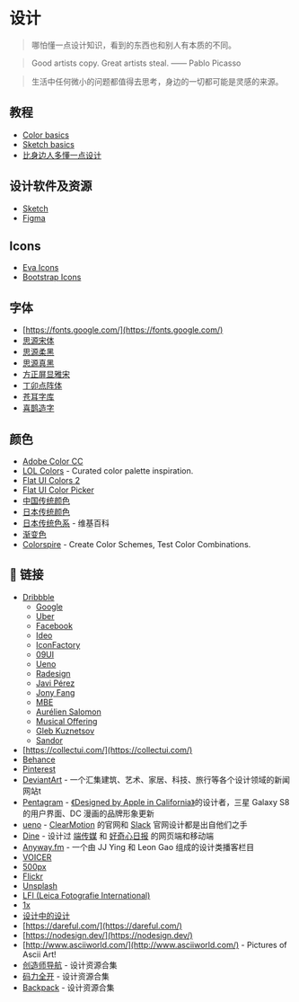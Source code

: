 # 设计

> 哪怕懂一点设计知识，看到的东西也和别人有本质的不同。

> Good artists copy. Great artists steal. —— Pablo Picasso

> 生活中任何微小的问题都值得去思考，身边的一切都可能是灵感的来源。

## 教程

- [Color basics](https://boxueio.com/series/color-basics/)
- [Sketch basics](https://boxueio.com/series/sketch-basics/)
- [比身边人多懂一点设计](https://sspai.com/series/67/list/)

## 设计软件及资源

- [Sketch](./Sketch.md)
- [Figma](./Figma.md)

## Icons

- [Eva Icons](https://github.com/akveo/eva-icons/)
- [Bootstrap Icons](https://github.com/twbs/icons/)

## 字体

- [https://fonts.google.com/](https://fonts.google.com/)
- [思源宋体](https://source.typekit.com/source-han-serif/tw/)
- [思源柔黑](http://jikasei.me/font/genjyuu/)
- [思源真黑](http://jikasei.me/font/genshin/)
- [方正屏显雅宋](http://www.foundertype.com/index.php/FontInfo/index/id/402.html/)
- [丁卯点阵体](https://3type.cn/fonts/dinkie_bitmap/)
- [苍耳字库](http://tsanger.cn/)
- [喜鹊造字](https://www.luckytype.com/)

## 颜色

- [Adobe Color CC](http://color.adobe.com/)
- [LOL Colors](https://www.webdesignrankings.com/resources/lolcolors/) - Curated color palette inspiration.
- [Flat UI Colors 2](https://flatuicolors.com/)
- [Flat UI Color Picker](http://www.flatuicolorpicker.com/)
- [中国传统颜色](http://zhongguose.com/)
- [日本传统颜色](https://nipponcolors.com/)
- [日本传统色系](https://zh.wikipedia.org/wiki/日本传统色系/) - 维基百科
- [渐变色](https://uigradients.com/)
- [Colorspire](https://www.colorspire.com/) - Create Color Schemes, Test Color Combinations.

## 🔗 链接

- [Dribbble](https://dribbble.com/)
  - [Google](https://dribbble.com/google/)
  - [Uber](https://dribbble.com/DesigningUber/)
  - [Facebook](https://dribbble.com/Facebook/)
  - [Ideo](https://dribbble.com/ideo/)
  - [IconFactory](https://dribbble.com/iconfactory/)
  - [09UI](https://dribbble.com/hi09ui/)
  - [Ueno](https://dribbble.com/ueno/)
  - [Radesign](https://dribbble.com/RDDteam/)
  - [Javi Pérez](https://dribbble.com/javiperez/)
  - [Jony Fang](https://dribbble.com/jonyfang/)
  - [MBE](https://dribbble.com/Madebyelvis/)
  - [Aurélien Salomon](https://dribbble.com/aureliensalomon/)
  - [Musical Offering](https://dribbble.com/bwv1068/)
  - [Gleb Kuznetsov](https://dribbble.com/glebich/)
  - [Sandor](https://dribbble.com/sandor/)
- [https://collectui.com/](https://collectui.com/)
- [Behance](https://www.behance.net/)
- [Pinterest](https://www.pinterest.com/)
- [DeviantArt](https://www.deviantart.com/) - 一个汇集建筑、艺术、家居、科技、旅行等各个设计领域的新闻网站t
- [Pentagram](https://www.pentagram.com/) - [《Designed by Apple in California》](https://www.apple.com/newsroom/2016/11/designed-by-apple-in-california-chronicles-20-years-of-apple-design/)的设计者，三星 Galaxy S8 的用户界面、DC 漫画的品牌形象更新
- [ueno](https://ueno.co/) - [ClearMotion](https://www.clearmotion.com/) 的官网和 [Slack](https://slack.com/) 官网设计都是出自他们之手
- [Dine](https://dinehq.com/) - 设计过 [端传媒](https://theinitium.com/) 和 [好奇心日报](http://www.qdaily.com/) 的网页端和移动端
- [Anyway.fm](https://anyway.fm/) - 一个由 JJ Ying 和 Leon Gao 组成的设计类播客栏目
- [VOICER](http://www.voicer.me/)
- [500px](https://500px.com/)
- [Flickr](https://www.flickr.com/)
- [Unsplash](https://unsplash.com/)
- [LFI (Leica Fotografie International)](https://lfi-online.de/ceemes/en/gallery/)
- [1x](https://1x.com/)
- [设计中的设计](https://book.douban.com/subject/1941558/)
- [https://dareful.com/](https://dareful.com/)
- [https://nodesign.dev/](https://nodesign.dev/)
- [http://www.asciiworld.com/](http://www.asciiworld.com/) - Pictures of Ascii Art!
- [创造师导航](http://chuangzaoshi.com/) - 设计资源合集
- [码力全开](https://www.maliquankai.com/) - 设计资源合集
- [Backpack](https://backpack.github.io/) - 设计资源合集
